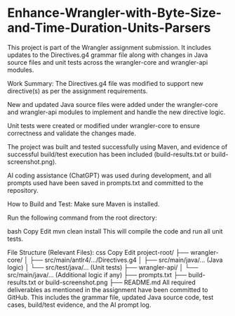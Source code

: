 # Enhance-Wrangler-with-Byte-Size-and-Time-Duration-Units-Parsers

This project is part of the Wrangler assignment submission. It includes updates to the Directives.g4 grammar file along with changes in Java source files and unit tests across the wrangler-core and wrangler-api modules.

Work Summary:
The Directives.g4 file was modified to support new directive(s) as per the assignment requirements.

New and updated Java source files were added under the wrangler-core and wrangler-api modules to implement and handle the new directive logic.

Unit tests were created or modified under wrangler-core to ensure correctness and validate the changes made.

The project was built and tested successfully using Maven, and evidence of successful build/test execution has been included (build-results.txt or build-screenshot.png).

AI coding assistance (ChatGPT) was used during development, and all prompts used have been saved in prompts.txt and committed to the repository.

How to Build and Test:
Make sure Maven is installed.

Run the following command from the root directory:

bash
Copy
Edit
mvn clean install
This will compile the code and run all unit tests.

File Structure (Relevant Files):
css
Copy
Edit
project-root/
├── wrangler-core/
│   ├── src/main/antlr4/.../Directives.g4
│   ├── src/main/java/... (Java logic)
│   └── src/test/java/... (Unit tests)
├── wrangler-api/
│   └── src/main/java/... (Additional logic if any)
├── prompts.txt
├── build-results.txt or build-screenshot.png
├── README.md
All required deliverables as mentioned in the assignment have been committed to GitHub. This includes the grammar file, updated Java source code, test cases, build/test evidence, and the AI prompt log.

